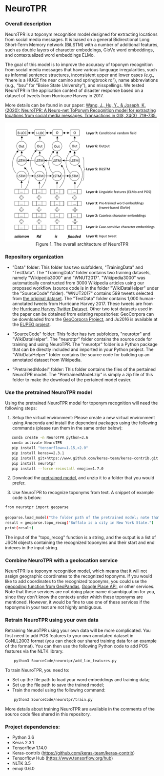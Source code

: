 # NeuroTPR


### Overall description

NeuroTPR is a toponym recognition model designed for extracting locations from social media messages. It is based on a general Bidirectional Long Short-Term Memory network (BiLSTM) with a number of additional features, such as double layers of character embeddings, GloVe word embeddings, and contextualized word embeddings ELMo.

The goal of this model is to improve the accuracy of toponym recognition from social media messages that have various language irregularities, such as informal sentence structures, inconsistent upper and lower cases (e.g., “there is a HUGE fire near camino and springbrook rd”), name abbreviations (e.g., “bsu” for “Boise State University”), and misspellings. We tested NeuroTPR in the application context of disaster response based on a dataset of tweets from Hurricane Harvey in 2017.

More details can be found in our paper: [Wang, J., Hu, Y., & Joseph, K. (2020): NeuroTPR: A Neuro-net ToPonym Recognition model for extracting locations from social media messages. Transactions in GIS, 24(3), 719-735.](http://www.acsu.buffalo.edu/~yhu42/papers/2020_TGIS_NeuroTPR.pdf)

<p align="center">
<img align="center" src="Fig/model_structure.png" width="600" />
<br />
Figure 1. The overall architecture of NeuroTPR
</p>


### Repository organization

* "Data" folder: This folder has two subfolders, "TrainingData" and "TestData". The "TrainingData" folder contains two training datasets, namely "Wikipedia3000" and "WNUT2017". "Wikipedia3000" was automatically constructed from 3000 Wikipedia articles using our proposed workflow (source code is in the folder "WikiDataHelper" under the "SourceCode" folder). "WNUT2017" contains 599 tweets selected from [the original dataset](https://github.com/leondz/emerging_entities_17). The "TestData" folder contains 1,000 human-annotated tweets from Hurricane Harvey 2017. These tweets are from the [Hurricane Harvey Twitter Dataset](https://digital.library.unt.edu/ark:/67531/metadc993940/). Other two test datasets used in the paper can be obtained from existing repositories: GeoCorpora can be downloaded from the [GeoCorpora Project](https://github.com/geovista/GeoCorpora), and Ju2016 is available at the [EUPEG project](https://github.com/geoai-lab/EUPEG/tree/master/corpora/Ju2016).

* "SourceCode" folder: This folder has two subfolders, "neurotpr" and "WikiDataHelper". The "neurotpr" folder contains the source code for training and using NeuroTPR. The "neurotpr" folder is a Python package that can be directly included and imported in your Python project. The "WikiDataHelper" folder contains the source code for building up an annotated dataset from Wikipedia.

* "PretrainedModel" folder: This folder contains the files of the pertained NeuroTPR model. The "PretrainedModel.zip" is simply a zip file of this folder to make the download of the pertained model easier.



### Use the pretrained NeuroTPR model 

Using the pretrained NeuroTPR model for toponym recognition will need the following steps:

1. Setup the virtual environment: Please create a new virtual environment using Anaconda and install the dependent packages using the following commands (please run them in the same order below):
 ```bash
	conda create -n NeuroTPR python=3.6
	conda activate NeuroTPR
	pip install "tensorflow>=1.15,<2.0"
	pip install keras==2.3.1
	pip install git+https://www.github.com/keras-team/keras-contrib.git
	pip install neurotpr
	pip install --force-reinstall emoji==1.7.0
 ```

2. Download the [pretrained model](PretrainedModel.zip), and unzip it to a folder that you would prefer.

3. Use NeuroTPR to recognize toponyms from text. A snippet of example code is below:
 ```bash
from neurotpr import geoparse
    
geoparse.load_model("the folder path of the pretrained model; note that the path should end with /")
result = geoparse.topo_recog("Buffalo is a city in New York State.")
print(result)
 ```
The input of the "topo_recog" function is a string, and the output is a list of JSON objects containing the recognized toponyms and their start and end indexes in the input string.


### Combine NeuroTPR with a geolocation service
NeuroTPR is a toponym recognition model, which means that it will not assign geographic coordinates to the recognized toponyms. If you would like to add coordinates to the recognized toponyms, you could use the [geocoding function from GeoPandas](https://geopandas.org/geocoding.html), [Google Place API](https://developers.google.com/maps/documentation/javascript/places), or other services. Note that these services are not doing place name disambiguation for you, since they don't know the contexts under which these toponyms are mentioned. However, it would be fine to use one of these services if the toponyms in your text are not highly ambiguous.



### Retrain NeuroTPR using your own data

Retraining NeuroTPR using your own data will be more complicated. You first need to add POS features to your own annotated dataset in CoNLL2003 format (you can check our shared training data for an example of the format). You can then use the following Python code to add POS features via the NLTK library.

```bash
    python3 SourceCode/neurotpr/add_lin_features.py
```

To train NeuroTPR, you need to:
* Set up the file path to load your word embeddings and training data;
* Set up the file path to save the trained model;
* Train the model using the following command:
```bash
    python3 SourceCode/neurotpr/train.py
 ```
More details about training NeuroTPR are available in the comments of the source code files shared in this repository. 


### Project dependencies:
* Python 3.6
* Keras 2.3.1
* Tensorflow 1.14.0
* Keras-contrib (https://github.com/keras-team/keras-contrib)
* Tensorflow Hub (https://www.tensorflow.org/hub)
* NLTK 3.5
* emoji 0.6.0
